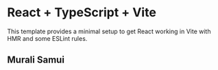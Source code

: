 # React + TypeScript + Vite

This template provides a minimal setup to get React working in Vite with HMR and some ESLint rules.


## Murali Samui
